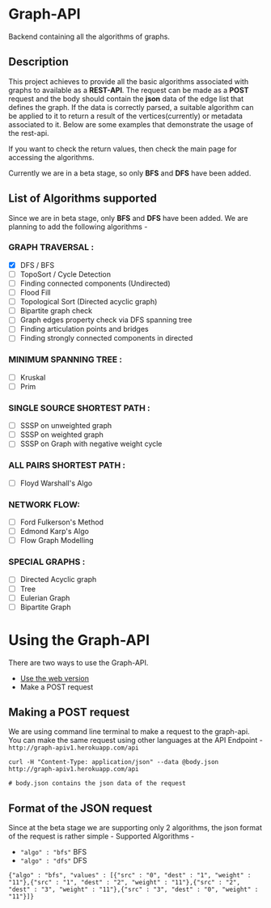 # Graph-API
Backend containing all the algorithms of graphs.

## Description
This project achieves to provide all the basic algorithms associated with graphs to available as a **REST-API**. 
The request can be made as a **POST** request and the body should contain the **json** data of the edge list that defines
the graph. If the data is correctly parsed, a suitable algorithm can be applied to it to return a result of the 
vertices(currently) or metadata associated to it. Below are some examples that demonstrate the usage of the rest-api.

If you want to check the return values, then check the main page for accessing the algorithms.

Currently we are in a beta stage, so only **BFS** and **DFS** have been added. 

## List of Algorithms supported
 Since we are in beta stage, only **BFS** and **DFS** have been added. We are planning to add 
the following algorithms - 

### GRAPH TRAVERSAL :

- [x] DFS / BFS
- [ ] TopoSort / Cycle Detection
- [ ] Finding connected components (Undirected)
- [ ] Flood Fill
- [ ] Topological Sort (Directed acyclic graph)
- [ ] Bipartite graph check
- [ ] Graph edges property check via DFS spanning tree
- [ ] Finding articulation points and bridges
- [ ] Finding strongly connected components in directed 

### MINIMUM SPANNING TREE :

- [ ] Kruskal
- [ ] Prim

### SINGLE SOURCE SHORTEST PATH :

- [ ] SSSP on unweighted graph
- [ ] SSSP on weighted graph
- [ ] SSSP on Graph with negative weight cycle 

### ALL PAIRS SHORTEST PATH :

- [ ] Floyd Warshall's Algo

### NETWORK FLOW:

- [ ] Ford Fulkerson's Method
- [ ] Edmond Karp's Algo
- [ ] Flow Graph Modelling

### SPECIAL GRAPHS :

- [ ] Directed Acyclic graph
- [ ] Tree
- [ ] Eulerian Graph
- [ ] Bipartite Graph

# Using the Graph-API
There are two ways to use the Graph-API. 
- [Use the web version](https://graph-apiv1.herokuapp.com)
- Make a POST request

## Making a POST request

We are using command line terminal to make a request to the graph-api. You can make the same request using other languages
at the API Endpoint - `http://graph-apiv1.herokuapp.com/api`

```
curl -H "Content-Type: application/json" --data @body.json http://graph-apiv1.herokuapp.com/api

# body.json contains the json data of the request
```

## Format of the JSON request
Since at the beta stage we are supporting only 2 algorithms, the json format of the request is rather simple -
Supported Algorithms - 
- `"algo" : "bfs"` BFS
- `"algo" : "dfs"` DFS
```
{"algo" : "bfs", "values" : [{"src" : "0", "dest" : "1", "weight" : "11"},{"src" : "1", "dest" : "2", "weight" : "11"},{"src" : "2", "dest" : "3", "weight" : "11"},{"src" : "3", "dest" : "0", "weight" : "11"}]}
```

